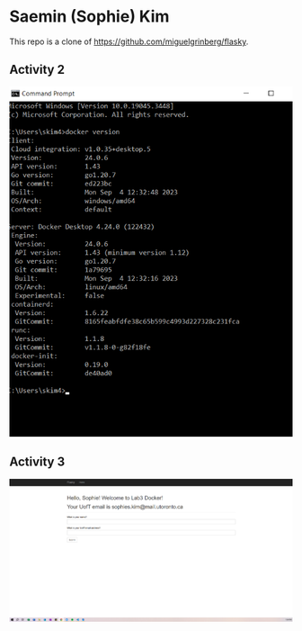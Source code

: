 # Saemin (Sophie) Kim
This repo is a clone of https://github.com/miguelgrinberg/flasky.

## Activity 2
![Alt text](screenshots/activity_2.png?raw=true)

## Activity 3
![Alt text](screenshots/activity_3.png?raw=true)